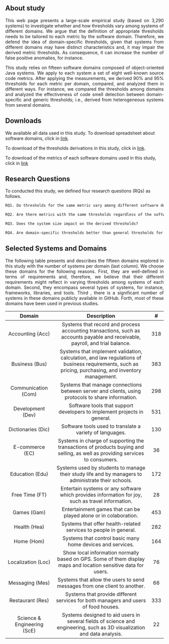## About study

<p align="justify">This web page presents a large-scale empirical study (based on 3,290 systems) to investigate whether and how thresholds vary among systems of different domains. We argue that the definition of appropriate thresholds needs to be tailored to each metric by the software domain. Therefore, we defend the idea of domain-specific thresholds, given that systems from different domains may have distinct characteristics and, it may impair the derived metric thresholds. As consequence, it can increase the number of false positive anomalies, for instance.</p> 


<p align="justify">This study relies on fifteen software domains composed of object-oriented Java systems. We apply to each system a set of eight well-known source code metrics. After applying the measurements, we derived 90% and 95% thresholds for each metric per domain, compared, and analyzed them in different ways. For instance, we compared the thresholds among domains and analyzed the effectiveness of code smell detection between domain-specific and generic thresholds; i.e., derived from heterogeneous systems from several domains. </p>

## Downloads

We available all data used in this study. To download spreadsheet about software domains, click in [link](https://github.com/saner2018/eds/blob/master/Oracle.xlsx). 

To download of the thresholds derivations in this study, click in [link](https://github.com/saner2018/eds/blob/master/Thresholds.xlsx). 


To download of the metrics of each  software domains used in this study, click in [link](https://github.com/saner2018/eds/blob/master/Metrics.rar)


## Research Questions

To conducted this study, we defined four research questions (RQs) as follows.

```markdown
RQ1. Do thresholds for the same metric vary among different software domains?

RQ2. Are there metrics with the same thresholds regardless of the software domain?

RQ3. Does the system size impact on the derived thresholds?

RQ4. Are domain-specific thresholds better than general thresholds for code smell detection?
```
## Selected Systems and Domains
<p align="justify">The following table presents and describes the fifteen domains explored in this study with the number of systems per domain (last column). We choose these domains for the following reasons. First, they are well-defined in terms of requirements and, therefore, we believe that their different requirements might reflect in varying thresholds among systems of each domain. Second, they encompass several types of systems, for instance, frameworks, libraries, and tools. Third , there is a significant number of systems in these domains publicly available in GitHub. Forth, most of these domains have been used in previous studies.</p>



|            Domain           	|                                                                      Description                                                                     	|  #  	|
|:---------------------------:	|:----------------------------------------------------------------------------------------------------------------------------------------------------:	|:---:	|
|       Accounting (Acc)      	| Systems that record and process accounting transactions, such as accounts payable and receivable, payroll, and trial balance.                        	| 318 	|
|        Business (Bus)       	| Systems that implement validation, calculation, and law regulations of business requirements, such as pricing, purchasing, and inventory management. 	| 383 	|
|     Communication (Com)     	| Systems that manage connections between server and clients, using protocols to share information.                                                    	| 298 	|
|      Development (Dev)      	| Software tools that support developers to implement projects in general.                                                                             	| 531 	|
|      Dictionaries (Dic)     	| Software tools used to translate a variety of languages.                                                                                             	| 130 	|
|       E-commerce (EC)       	| Systems in charge of supporting the transactions of products buying and selling, as well as providing services to consumers.                         	| 36  	|
|       Education (Edu)       	| Systems used by students to manage their study life and by managers to administrate their schools.                                                   	| 172 	|
|       Free Time  (FT)       	| Entertain systems or any software which provides information for joy, such as travel information.                                                    	| 28  	|
|         Games  (Gam)        	| Entertainment games that can be played alone or in colaboration.                                                                                     	| 453 	|
|        Health  (Hea)        	| Systems that offer health-related services to people in general.                                                                                     	| 282 	|
|          Home (Hom)         	| Systems that control basic many home devices and services.                                                                                           	| 164 	|
|      Localization (Loc)     	| Show local information normally based on GPS. Some of them display maps and location sensitive data for users.                                       	| 76  	|
|       Messaging (Mes)       	| Systems that allow the users to send messages from one client to another.                                                                            	| 66  	|
|       Restaurant (Res)      	| Systems that provide different services for both managers and users of food houses.                                                                  	| 333 	|
| Science & Engineering (ScE) 	| Systems designed to aid users in several fields of science and engineering, such as 3D visualization and data analysis.                              	| 22  	|
